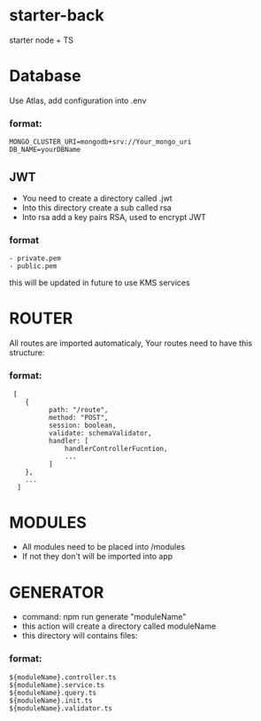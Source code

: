 # starter-back
starter node + TS

# Database
  Use Atlas, add configuration into .env
  ### format:
    MONGO_CLUSTER_URI=mongodb+srv://Your_mongo_uri
    DB_NAME=yourDBName

## JWT
  - You need to create a directory called .jwt
  - Into this directory create a sub called rsa
  - Into rsa add a key pairs RSA, used to encrypt JWT
  ### format
    - private.pem
    - public.pem
 this will be updated in future to use KMS services

# ROUTER
  All routes are imported automaticaly,
  Your routes need to have this structure:
   ### format:
     [
        {
              path: "/route",
              method: "POST",
              session: boolean,
              validate: schemaValidator,
              handler: [
                  handlerControllerFucntion,
                  ...
              ]
        },
        ...
      ]

# MODULES
  - All modules need to be placed into /modules
  - If not they don't will be imported into app
  
# GENERATOR
  - command: npm run generate "moduleName"
  - this action will create a directory called moduleName
  - this directory will contains files:
  ### format:
    ${moduleName}.controller.ts
    ${moduleName}.service.ts
    ${moduleName}.query.ts
    ${moduleName}.init.ts
    ${moduleName}.validator.ts
